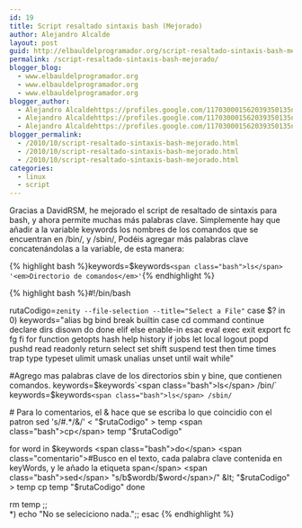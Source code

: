 ```yaml
---
id: 19
title: Script resaltado sintaxis bash (Mejorado)
author: Alejandro Alcalde
layout: post
guid: http://elbauldelprogramador.org/script-resaltado-sintaxis-bash-mejorado/
permalink: /script-resaltado-sintaxis-bash-mejorado/
blogger_blog:
  - www.elbauldelprogramador.org
  - www.elbauldelprogramador.org
  - www.elbauldelprogramador.org
blogger_author:
  - Alejandro Alcaldehttps://profiles.google.com/117030001562039350135noreply@blogger.com
  - Alejandro Alcaldehttps://profiles.google.com/117030001562039350135noreply@blogger.com
  - Alejandro Alcaldehttps://profiles.google.com/117030001562039350135noreply@blogger.com
blogger_permalink:
  - /2010/10/script-resaltado-sintaxis-bash-mejorado.html
  - /2010/10/script-resaltado-sintaxis-bash-mejorado.html
  - /2010/10/script-resaltado-sintaxis-bash-mejorado.html
categories:
  - linux
  - script
---
```

Gracias a DavidRSM, he mejorado el script de resaltado de sintaxis para bash, y ahora permite muchas más palabras clave. Simplemente hay que añadir a la variable keywords los nombres de los comandos que se encuentran en /bin/, y /sbin/, Podéis agregar más palabras clave concatenándolas a la variable, de esta manera:

{% highlight bash %}keywords=$keywords`<span class="bash">ls</span> '<em>Directorio de comandos</em>'`{% endhighlight %}



{% highlight bash %}<span class="path">#!/bin/bash</span>

rutaCodigo=`zenity --file-selection --title="Select a File"`
<span class="bash">case</span> $? in
0)
  keywords="<span class="bash">alias</span> <span class="bash">bg</span> <span class="bash">bind</span> <span class="bash">break</span> <span class="bash">builtin</span> <span class="bash">case</span> <span class="bash">cd</span> <span class="bash">command</span> <span class="bash">continue</span> <span class="bash">declare</span> <span class="bash">dirs</span> <span class="bash">disown</span> <span class="bash">do</span> <span class="bash">done</span> <span class="bash">elif</span> <span class="bash">else</span> <span class="bash">enable-in</span> <span class="bash">esac</span> <span class="bash">eval</span> <span class="bash">exec</span> <span class="bash">exit</span> <span class="bash">export</span> <span class="bash">fc</span> <span class="bash">fg</span> <span class="bash">fi</span> <span class="bash">for</span> <span class="bash">function</span> <span class="bash">getopts</span> <span class="bash">hash</span> <span class="bash">help</span> <span class="bash">history</span> <span class="bash">if</span> <span class="bash">jobs</span> <span class="bash">let</span> <span class="bash">local</span> <span class="bash">logout</span> <span class="bash">popd</span> <span class="bash">pushd</span> <span class="bash">read</span> <span class="bash">readonly</span> <span class="bash">return</span> <span class="bash">select</span> <span class="bash">set</span> <span class="bash">shift</span> <span class="bash">suspend</span> <span class="bash">test</span> <span class="bash">then</span> <span class="bash">time</span> <span class="bash">times</span> <span class="bash">trap</span> <span class="bash">type</span> <span class="bash">typeset</span> <span class="bash">ulimit</span> <span class="bash">umask</span> <span class="bash">unalias</span> <span class="bash">unset</span> <span class="bash">until</span> <span class="bash">wait</span> <span class="bash">while</span>"
 
 <span class="comentario">#Agrego mas palabras clave de los directorios sbin y bine, que contienen comandos.</span>
 keywords=$keywords`<span class="bash">ls</span> /bin/`
 keywords=$keywords`<span class="bash">ls</span> /sbin/` 
 
 <span class="comentario"># Para lo comentarios, el &#038; hace que se escriba lo que coincidio con el patron</span>
 <span class="bash">sed</span> 's/#.*/<span class="comentario">&#038;</span>/' &lt; "$rutaCodigo" > temp
 <span class="bash">cp</span> temp "$rutaCodigo"
 
  <span class="bash">for</span> word in $keywords
  <span class="bash">do</span>
    <span class="comentario">#Busco en el texto, cada palabra clave contenida en keyWords, y le añado la etiqueta span</span>
    <span class="bash">sed</span> "s/b$wordb/<span class="bash">$word</span>/" &lt; "$rutaCodigo" > temp
    <span class="bash">cp</span> temp "$rutaCodigo"
  <span class="bash">done</span>
  
  <span class="bash">rm</span> temp
  ;;            
*)
  <span class="bash">echo</span> "No se seleciciono nada.";;
<span class="bash">esac</span>
{% endhighlight %}

